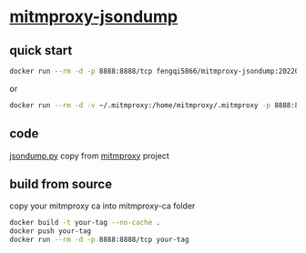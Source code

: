 # [mitmproxy-jsondump](https://github.com/fengqi5866/mitmproxy-jsondump)

## quick start

```bash
docker run --rm -d -p 8888:8888/tcp fengqi5866/mitmproxy-jsondump:20220520
```
or
```bash
docker run --rm -d -v ~/.mitmproxy:/home/mitmproxy/.mitmproxy -p 8888:8888/tcp fengqi5866/mitmproxy-jsondump:20220520
```

## code

[jsondump.py](https://raw.githubusercontent.com/mitmproxy/mitmproxy/main/examples/contrib/jsondump.py) copy
from [mitmproxy](https://github.com/mitmproxy/mitmproxy.git) project

## build from source

copy your mitmproxy ca into mitmproxy-ca folder

```bash
docker build -t your-tag --no-cache . 
docker push your-tag
docker run --rm -d -p 8888:8888/tcp your-tag
```